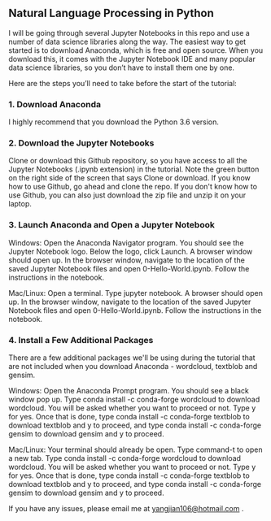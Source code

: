 ## Natural Language Processing in Python 
I will be going through several Jupyter Notebooks in this repo and use a number of data science libraries along the way. The easiest way to get started is to download Anaconda, which is free and open source. When you download this, it comes with the Jupyter Notebook IDE and many popular data science libraries, so you don’t have to install them one by one.

Here are the steps you’ll need to take before the start of the tutorial:

### 1. Download Anaconda
I highly recommend that you download the Python 3.6 version.

### 2. Download the Jupyter Notebooks
Clone or download this Github repository, so you have access to all the Jupyter Notebooks (.ipynb extension) in the tutorial. Note the green button on the right side of the screen that says Clone or download. If you know how to use Github, go ahead and clone the repo. If you don't know how to use Github, you can also just download the zip file and unzip it on your laptop.

### 3. Launch Anaconda and Open a Jupyter Notebook
Windows: Open the Anaconda Navigator program. You should see the Jupyter Notebook logo. Below the logo, click Launch. A browser window should open up. In the browser window, navigate to the location of the saved Jupyter Notebook files and open 0-Hello-World.ipynb. Follow the instructions in the notebook.

Mac/Linux: Open a terminal. Type jupyter notebook. A browser should open up. In the browser window, navigate to the location of the saved Jupyter Notebook files and open 0-Hello-World.ipynb. Follow the instructions in the notebook.

### 4. Install a Few Additional Packages
There are a few additional packages we'll be using during the tutorial that are not included when you download Anaconda - wordcloud, textblob and gensim.

Windows: Open the Anaconda Prompt program. You should see a black window pop up. Type conda install -c conda-forge wordcloud to download wordcloud. You will be asked whether you want to proceed or not. Type y for yes. Once that is done, type conda install -c conda-forge textblob to download textblob and y to proceed, and type conda install -c conda-forge gensim to download gensim and y to proceed.

Mac/Linux: Your terminal should already be open. Type command-t to open a new tab. Type conda install -c conda-forge wordcloud to download wordcloud. You will be asked whether you want to proceed or not. Type y for yes. Once that is done, type conda install -c conda-forge textblob to download textblob and y to proceed, and type conda install -c conda-forge gensim to download gensim and y to proceed.

If you have any issues, please email me at yangjian106@hotmail.com .
